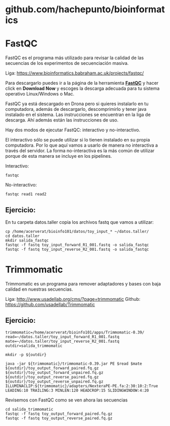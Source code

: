 # github.com/hachepunto/bioinformatics

# FastQC

FastQC es el programa más utilizado para revisar la calidad de las secuencias de los experimentos de secuenciación masiva.

Liga: https://www.bioinformatics.babraham.ac.uk/projects/fastqc/

Para descargarlo puedes ir a la página de la herramienta [**FastQC**](https://www.bioinformatics.babraham.ac.uk/projects/fastqc/) y hacer click en <b>Download Now</b> y escoges la descarga adecuada para tu sistema operativo Linux/Windows o Mac. 
	
FastQC ya está descargado en Drona pero si quieres instalarlo en tu computadora, además de descargarlo, descomprimirlo y tener java instalado en el sistema. Las instrucciones se encuentran en la liga de descarga. Ahí además están las instrucciones de uso.
	
Hay dos modos de ejecutar FastQC: interactivo y no-interactivo. 
	
El interactivo sólo se puede utilizar si lo tienen instalado en su propia computadora. Por lo que aquí vamos a usarlo de manera no interactiva a través del servidor. La forma no-interactiva es la más común de utilizar porque de esta manera se incluye en los pipelines.
	
Interactivo:

```
fastqc
```

No-interactivo: 

```
fastqc read1 read2
```

## Ejercicio:

En tu carpeta datos.taller copia los archivos fastq que vamos a utilizar:

```
cp /home/acerverat/bioinfo101/datos/toy_input_* ~/datos.taller/
cd datos.taller
mkdir salida_fastqc
fastqc -f fastq toy_input_forward_R1_001.fastq -o salida_fastqc
fastqc -f fastq toy_input_reverse_R2_001.fastq -o salida_fastqc
```
	

	
# Trimmomatic

Trimmomatic es un programa para remover adaptadores y bases con baja calidad en nuestras secuencias.

Liga: http://www.usadellab.org/cms/?page=trimmomatic
Github: https://github.com/usadellab/Trimmomatic

## Ejercicio:

```
trimmomatic=/home/acerverat/bioinfo101/apps/Trimmomatic-0.39/
read=~/datos.taller/toy_input_forward_R1_001.fastq
mate=~/datos.taller/toy_input_reverse_R2_001.fastq
outdir=salida_trimmomatic

mkdir -p ${outdir}

java -jar ${trimmomatic}/trimmomatic-0.39.jar PE $read $mate ${outdir}/toy_output_forward_paired.fq.gz ${outdir}/toy_output_forward_unpaired.fq.gz ${outdir}/toy_output_reverse_paired.fq.gz ${outdir}/toy_output_reverse_unpaired.fq.gz ILLUMINACLIP:${trimmomatic}/adapters/NexteraPE-PE.fa:2:30:10:2:True LEADING:10 TRAILING:3 MINLEN:120 HEADCROP:15 SLIDINGWINDOW:4:20 
```

Revisemos con FastQC como se ven ahora las secuencias

```
cd salida_trimmomatic
fastqc -f fastq toy_output_forward_paired.fq.gz 
fastqc -f fastq toy_output_reverse_paired.fq.gz
```


